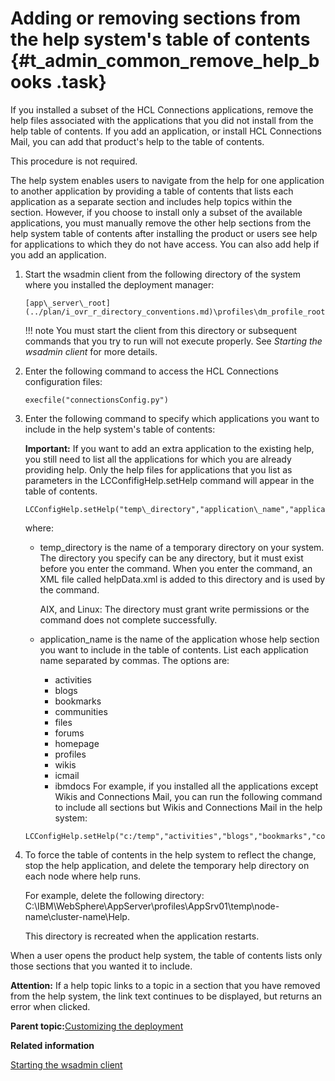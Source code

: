 # Adding or removing sections from the help system's table of contents {#t_admin_common_remove_help_books .task}

If you installed a subset of the HCL Connections applications, remove the help files associated with the applications that you did not install from the help table of contents. If you add an application, or install HCL Connections Mail, you can add that product's help to the table of contents.

This procedure is not required.

The help system enables users to navigate from the help for one application to another application by providing a table of contents that lists each application as a separate section and includes help topics within the section. However, if you choose to install only a subset of the available applications, you must manually remove the other help sections from the help system table of contents after installing the product or users see help for applications to which they do not have access. You can also add help if you add an application.

1.  Start the wsadmin client from the following directory of the system where you installed the deployment manager:

    ```
    [app\_server\_root](../plan/i_ovr_r_directory_conventions.md)\profiles\dm_profile_root\bin
    ```

    !!! note
    You must start the client from this directory or subsequent commands that you try to run will not execute properly. See *Starting the wsadmin client* for more details.

2.  Enter the following command to access the HCL Connections configuration files:

    ```
    execfile("connectionsConfig.py")
    ```

3.  Enter the following command to specify which applications you want to include in the help system's table of contents:

    **Important:** If you want to add an extra application to the existing help, you still need to list all the applications for which you are already providing help. Only the help files for applications that you list as parameters in the LCConfifigHelp.setHelp command will appear in the table of contents.

    ```
    LCConfigHelp.setHelp("temp\_directory","application\_name","application\_name")
    ```

    where:

    -   temp\_directory is the name of a temporary directory on your system. The directory you specify can be any directory, but it must exist before you enter the command. When you enter the command, an XML file called helpData.xml is added to this directory and is used by the command.

        AIX, and Linux: The directory must grant write permissions or the command does not complete successfully.

    -   application\_name is the name of the application whose help section you want to include in the table of contents. List each application name separated by commas. The options are:
        -   activities
        -   blogs
        -   bookmarks
        -   communities
        -   files
        -   forums
        -   homepage
        -   profiles
        -   wikis
        -   icmail
        -   ibmdocs
    For example, if you installed all the applications except Wikis and Connections Mail, you can run the following command to include all sections but Wikis and Connections Mail in the help system:

    ```
    LCConfigHelp.setHelp("c:/temp","activities","blogs","bookmarks","communities","files","forums","homepage","profiles")
    ```

4.  To force the table of contents in the help system to reflect the change, stop the help application, and delete the temporary help directory on each node where help runs.

    For example, delete the following directory: C:\\IBM\\WebSphere\\AppServer\\profiles\\AppSrv01\\temp\\node-name\\cluster-name\\Help.

    This directory is recreated when the application restarts.


When a user opens the product help system, the table of contents lists only those sections that you wanted it to include.

**Attention:** If a help topic links to a topic in a section that you have removed from the help system, the link text continues to be displayed, but returns an error when clicked.

**Parent topic:**[Customizing the deployment](../admin/c_admin_common_customizing.md)

**Related information**  


[Starting the wsadmin client](../admin/t_admin_wsadmin_starting.md)


